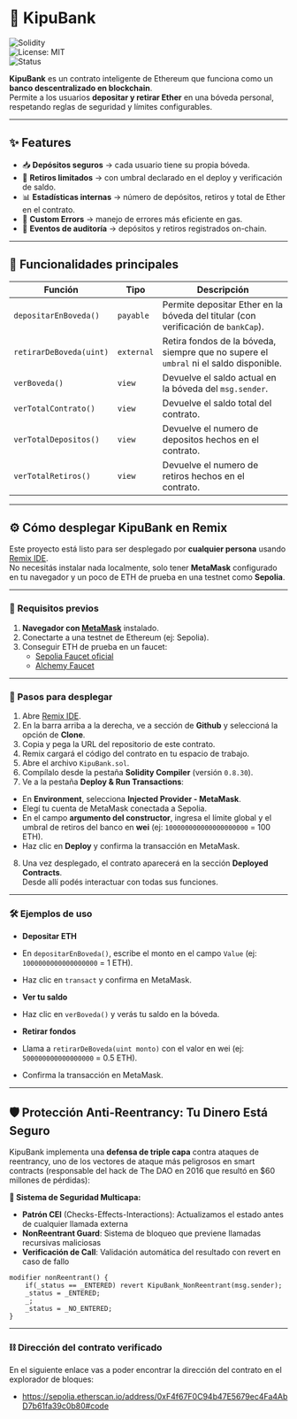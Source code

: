 # 🏦 KipuBank  

![Solidity](https://img.shields.io/badge/Solidity-0.8.30-blue.svg?logo=ethereum)  
![License: MIT](https://img.shields.io/badge/License-MIT-yellow.svg)  
![Status](https://img.shields.io/badge/status-active-success.svg)  

**KipuBank** es un contrato inteligente de Ethereum que funciona como un **banco descentralizado en blockchain**.  
Permite a los usuarios **depositar y retirar Ether** en una bóveda personal, respetando reglas de seguridad y límites configurables.  

---

## ✨ Features  

- 📥 **Depósitos seguros** → cada usuario tiene su propia bóveda.  
- 💸 **Retiros limitados** → con umbral declarado en el deploy y verificación de saldo.  
- 📊 **Estadísticas internas** → número de depósitos, retiros y total de Ether en el contrato.  
- 🚨 **Custom Errors** → manejo de errores más eficiente en gas.  
- 🔎 **Eventos de auditoría** → depósitos y retiros registrados on-chain.  

---

## 📜 Funcionalidades principales  

| Función                  | Tipo     | Descripción |
|---------------------------|----------|-------------|
| `depositarEnBoveda()`    | `payable` | Permite depositar Ether en la bóveda del titular (con verificación de `bankCap`). |
| `retirarDeBoveda(uint)`  | `external` | Retira fondos de la bóveda, siempre que no supere el `umbral` ni el saldo disponible. |
| `verBoveda()`            | `view`   | Devuelve el saldo actual en la bóveda del `msg.sender`. |
| `verTotalContrato()`     | `view`   | Devuelve el saldo total del contrato. |
| `verTotalDepositos()`    | `view`   | Devuelve el numero de depositos hechos en el contrato. |
| `verTotalRetiros()`      | `view`   | Devuelve el numero de retiros hechos en el contrato. |

---

## ⚙️ Cómo desplegar KipuBank en Remix  

Este proyecto está listo para ser desplegado por **cualquier persona** usando [Remix IDE](https://remix.ethereum.org/).  
No necesitás instalar nada localmente, solo tener **MetaMask** configurado en tu navegador y un poco de ETH de prueba en una testnet como **Sepolia**.  

---

### 🔧 Requisitos previos  

1. **Navegador con [MetaMask](https://metamask.io/)** instalado.  
2. Conectarte a una testnet de Ethereum (ej: Sepolia).  
3. Conseguir ETH de prueba en un faucet:  
   - [Sepolia Faucet oficial](https://sepoliafaucet.com/)  
   - [Alchemy Faucet](https://www.alchemy.com/faucets/ethereum-sepolia)  

---

### 🚀 Pasos para desplegar  

1. Abre [Remix IDE](https://remix.ethereum.org/).  
2. En la barra arriba a la derecha, ve a sección de **Github** y seleccioná la opción de **Clone**. 
3. Copia y pega la URL del repositorio de este contrato.
4. Remix cargará el código del contrato en tu espacio de trabajo.  
5. Abre el archivo `KipuBank.sol`.  
6. Compílalo desde la pestaña **Solidity Compiler** (versión `0.8.30`).  
7. Ve a la pestaña **Deploy & Run Transactions**:  
- En **Environment**, selecciona **Injected Provider - MetaMask**.  
- Elegí tu cuenta de MetaMask conectada a Sepolia.  
- En el campo **argumento del constructor**, ingresa el límite global y el umbral de retiros del banco en **wei** (ej: `100000000000000000000` = 100 ETH).  
- Haz clic en **Deploy** y confirma la transacción en MetaMask.  

8. Una vez desplegado, el contrato aparecerá en la sección **Deployed Contracts**.  
Desde allí podés interactuar con todas sus funciones.  

---

### 🛠️ Ejemplos de uso  

- **Depositar ETH**  
- En `depositarEnBoveda()`, escribe el monto en el campo `Value` (ej: `1000000000000000000` = 1 ETH).  
- Haz clic en `transact` y confirma en MetaMask.  

- **Ver tu saldo**  
- Haz clic en `verBoveda()` y verás tu saldo en la bóveda.  

- **Retirar fondos**  
- Llama a `retirarDeBoveda(uint monto)` con el valor en wei (ej: `500000000000000000` = 0.5 ETH).  
- Confirma la transacción en MetaMask.  

---

## 🛡️ Protección Anti-Reentrancy: Tu Dinero Está Seguro

KipuBank implementa una **defensa de triple capa** contra ataques de reentrancy, uno de los vectores de ataque más peligrosos en smart contracts (responsable del hack de The DAO en 2016 que resultó en $60 millones de pérdidas):

**🔐 Sistema de Seguridad Multicapa:**
- **Patrón CEI** (Checks-Effects-Interactions): Actualizamos el estado antes de cualquier llamada externa
- **NonReentrant Guard**: Sistema de bloqueo que previene llamadas recursivas maliciosas  
- **Verificación de Call**: Validación automática del resultado con revert en caso de fallo
```solidity
modifier nonReentrant() {
    if(_status == _ENTERED) revert KipuBank_NonReentrant(msg.sender);
    _status = _ENTERED;
    _;
    _status = _NO_ENTERED;
}
```

---
### ⛓️ Dirección del contrato verificado

En el siguiente enlace vas a poder encontrar la dirección del contrato en el explorador de bloques:
<br>
   - https://sepolia.etherscan.io/address/0xF4f67F0C94b47E5679ec4Fa4AbD7b61fa39c0b80#code
